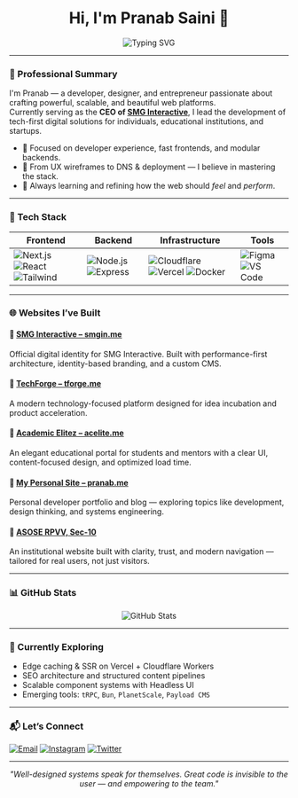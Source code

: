 <h1 align="center">Hi, I'm Pranab Saini 👋</h1>

<p align="center">
  <img src="https://readme-typing-svg.demolab.com?font=Fira+Code&weight=500&size=22&pause=1000&center=true&vCenter=true&width=500&lines=Full-Stack+Developer+%7C+UI/UX+Designer;Founder+%2F+CEO+of+SMG+Interactive;Building+Modern+Web+Infrastructure+%7C+Clean+Design+%2B+Strong+Code" alt="Typing SVG" />
</p>

---

### 💼 Professional Summary

I'm Pranab — a developer, designer, and entrepreneur passionate about crafting powerful, scalable, and beautiful web platforms.  
Currently serving as the **CEO of [SMG Interactive](https://smgin.me)**, I lead the development of tech-first digital solutions for individuals, educational institutions, and startups.

- 🧠 Focused on developer experience, fast frontends, and modular backends.
- 🎯 From UX wireframes to DNS & deployment — I believe in mastering the stack.
- 🌱 Always learning and refining how the web should *feel* and *perform*.

---

### 🧠 Tech Stack

| Frontend | Backend | Infrastructure | Tools |
|---------|--------|----------------|-------|
| ![Next.js](https://img.shields.io/badge/-Next.js-black?style=flat&logo=next.js) ![React](https://img.shields.io/badge/-React-20232A?style=flat&logo=react) ![Tailwind](https://img.shields.io/badge/-Tailwind-06B6D4?style=flat&logo=tailwind-css) | ![Node.js](https://img.shields.io/badge/-Node.js-339933?style=flat&logo=node.js) ![Express](https://img.shields.io/badge/-Express-black?style=flat&logo=express) | ![Cloudflare](https://img.shields.io/badge/-Cloudflare-F38020?style=flat&logo=cloudflare) ![Vercel](https://img.shields.io/badge/-Vercel-000?style=flat&logo=vercel) ![Docker](https://img.shields.io/badge/-Docker-2496ED?style=flat&logo=docker) | ![Figma](https://img.shields.io/badge/-Figma-black?style=flat&logo=figma) ![VS Code](https://img.shields.io/badge/-VS_Code-007ACC?style=flat&logo=visual-studio-code) |

---

### 🌐 Websites I’ve Built

#### 🔷 [SMG Interactive – smgin.me](https://smgin.me)
Official digital identity for SMG Interactive. Built with performance-first architecture, identity-based branding, and a custom CMS.

#### 🔷 [TechForge – tforge.me](https://tforge.me)
A modern technology-focused platform designed for idea incubation and product acceleration.

#### 🔷 [Academic Elitez – acelite.me](https://acelite.me)
An elegant educational portal for students and mentors with a clear UI, content-focused design, and optimized load time.

#### 🔷 [My Personal Site – pranab.me](https://pranab.me)
Personal developer portfolio and blog — exploring topics like development, design thinking, and systems engineering.

#### 🔷 [ASOSE RPVV, Sec-10](https://asose.me)
An institutional website built with clarity, trust, and modern navigation — tailored for real users, not just visitors.

---

### 📊 GitHub Stats

<p align="center">
  <img src="https://github-readme-stats.vercel.app/api?username=pranabsmg&show_icons=true&theme=onedark&hide_rank=true" alt="GitHub Stats" />
</p>

---

### 🧠 Currently Exploring

- Edge caching & SSR on Vercel + Cloudflare Workers  
- SEO architecture and structured content pipelines  
- Scalable component systems with Headless UI  
- Emerging tools: `tRPC`, `Bun`, `PlanetScale`, `Payload CMS`

---

### 📬 Let’s Connect

[![Email](https://img.shields.io/badge/ceo@smgin.me-D14836?style=flat&logo=gmail&logoColor=white)](mailto:ceo@smgin.me)
[![Instagram](https://img.shields.io/badge/@pranabsaini.ig-E4405F?style=flat&logo=instagram&logoColor=white)](https://instagram.com/pranabsaini.ig)
[![Twitter](https://img.shields.io/badge/@pranabsaini1-1DA1F2?style=flat&logo=twitter&logoColor=white)](https://twitter.com/pranabsaini1)

---

<p align="center"><i>"Well-designed systems speak for themselves. Great code is invisible to the user — and empowering to the team."</i></p>
